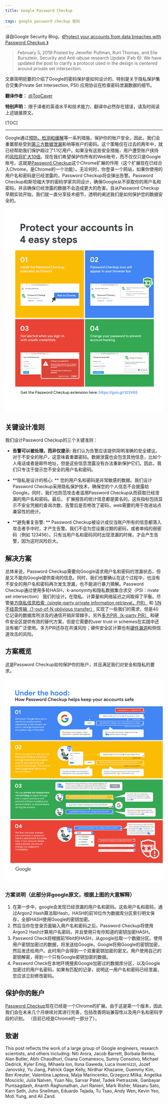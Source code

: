 ```yaml
---
title: Google Password Checkup 

tags: google password checkup 密码
--- 
```


译自Google Security Blog，[《Protect your accounts from data breaches with Password Checkup 》](https://security.googleblog.com/2019/02/protect-your-accounts-from-data.html)  

> February 5, 2019
> Posted by Jennifer Pullman, Kurt Thomas, and Elie Bursztein, Security and Anti-abuse research
> Update (Feb 6): We have updated the post to clarify a protocol used in the design is centered around private set intersection.

文章简明扼要的介绍了Google的密码保护是如何设计的，特别是关于隐私保护集合交集(Private Set Intersection, PSI) 应用协议在检查密码泄漏数据的细节。

**翻译作者：**
[@TopCaver](https://github.com/TopCaver)

**特别声明：**
限于译者的英语水平和技术能力，翻译中必然存在错误，请及时阅读上述链接原文。

<!--more-->

[TOC]

-----
Google通过[预防、检测和缓解](https://www.usenix.org/node/208154)等一系列措施，保护你的账户安全。因此，我们会重置那些受到[第三方数据泄漏](https://security.googleblog.com/2014/09/cleaning-up-after-password-dumps.html)影响等账户的密码。这个策略仅在过去的两年中，就已经帮助我们保护超过了1.1亿用户。如果没有这些安全措施，用户遭受账户挟持的[风险将扩大10倍](https://security.googleblog.com/2017/11/new-research-understanding-root-cause.html)。现在我们希望保护你所有的Web账号，而不仅仅只是Google账号。这就是[Password Checkup](https://chrome.google.com/webstore/detail/password-checkup/pncabnpcffmalkkjpajodfhijclecjno)这个Chrome扩展的作用（这个扩展现在已经合入Chrome，是Chrome的一个功能）。无论何时，你登录一个网站，如果你使用的用户名和密码是已经泄露的，Password Checkup将会弹出告警。Password Checkup和斯坦福大学的密码学家共同设计，确保Google从不获取你的用户名和密码，并且确保已经泄露的数据不会造成更大的危害。自从Password Checkup早期实验开始，我们就一直分享技术细节，透明的阐述我们是如何保护您的数据安全的。

![Image](/illustration/password-checkup-extension-how-to.png)

## 关键设计准则
我们设计Password Checkup的三个关键准则：

-  **告警可以被处理，而非仅提示:**  我们认为告警应该提供简明准确的安全建议。对于不安全的账户，这意味着重置密码。数据泄露也会包含其他信息，比如个人电话或者是邮件地址，但是这些信息泄露没有办法重新保护它们。因此，我们只专注于提示您不安全的用户名和密码。


-  **隐私是设计的核心: ** 您的用户名和密码是非常敏感的数据。我们设计Password Checkup采用隐私保护技术，确保您的个人信息不会披露给Google。同时，我们也防范攻击者滥用Password Checkup从而获取已经泄漏的用户名和密码。最后， 扩展报告的统计信息都是匿名的。这些指标包括显示不安全凭据的查询次数，告警后是否修改了密码，web需要的用于改进站点兼容性的统计。

-  **避免重复告警: ** Password Checkup被设计成仅当账户所有的信息都落入攻击者手中时，才产生告警。我们不会为您设置过期的密码，或者单纯的弱密码（例如 123456）。只有当用户名和密码同时出现泄漏的时候，才会产生告警，因为这时风险巨大。


## 解决方案
总体来说，Password Checkup需要向Google请求用户名和密码的泄漏状态，但是又不能向Google提供查询的信息。同时，我们也要确认在这个过程中，也没有不安全的用户名和密码再次发生泄漏，也不能进行暴力猜解。Password Checkup通过使用多轮HASH，k-anonymity和隐私数据集合求交（PSI：rivate set intersection）
我们的设计，在隐私、计算量和网络延迟之间取得了平衡。尽管[单方隐私信息检索（single-party private information retrieval，PIR）](https://crypto.stanford.edu/~dabo/courses/cs355_fall07/pir.pdf) 和 [1/N不经意传输（1-out-of-N oblivious transfer）](https://en.wikipedia.org/wiki/Oblivious_transfer) 实现了一些我们的需求，但是40亿记录的数据库所涉及的通信开销非常棘手。另外[多方PIR（k-party PIR）](https://crypto.stanford.edu/~dabo/courses/cs355_fall07/pir.pdf) 和硬件安全区提供有效的替代方案，但是它需要的user trust in schemes在实践中还没有被广泛使用。多方PIR还存在共谋风险；硬件安全区计算也有[硬件漏洞](https://www.usenix.org/system/files/conference/usenixsecurity18/sec18-van_bulck.pdf)和侧信道攻击的风险。

## 方案概览
这是Password Checkup如何保护你的账户，并且满足我们对安全和隐私的要求。

![Image](/illustration/password_checkup_revised.png)

### 方案说明（此部分非google原文，根据上图的大意解释）

1. 在第一步中，google会发现已经泄漏的用户名和密码。这些用户名和密码，通过Argon2 Hash算法取Hash，HASH的前16位作为数据库分区索引明文保存，全部HASH使用Google的密钥加密。
2. 然后当你在登录页面输入用户名和密码之后，Password Checkup将使用Argon2 Hash计算用户名密码，并且使用只有你知道的密钥加密HASH。
3. Password Check将根据前16bit的HASH，从google拉取一个数据分区。使用用户密钥加密过的数据，将发送给Google。Google将用Google的密钥加密，然后发还给用户。此时用户会得到一个双重密钥加密的密文。用户使用自己的密钥解密，得到一个只有Google密钥加密的数据。
4. Password Check在本地环境搜索Google加密过的数据库分区，以及Google加密过的用户名密码，如果有匹配的记录，说明这一用户名和密码已经泄漏，您应该立刻修改密码。

## 保护你的账户
[Password Checkup](https://chrome.google.com/webstore/detail/password-checkup/pncabnpcffmalkkjpajodfhijclecjno)现在已经是一个Chrome的扩展。由于这是第一个版本，因此我们会在未来几个月继续对其进行完善，包括改善网站兼容性以及用户名和密码字段的识别。
（目前已经是Chrome的一部分了）。


## 致谢
This post reflects the work of a large group of Google engineers, research scientists, and others including: Niti Arora, Jacob Barrett, Borbala Benko, Alan Butler, Abhi Chaudhuri, Oxana Comanescu, Sunny Consolvo, Michael Dedrick, Kyler Emig, Mihaela Ion, Ilona Gaweda, Luca Invernizzi, Jozef Janovský, Yu Jiang, Patrick Gage Kelly, Nirdhar Khazanie, Guemmy Kim, Ben Kreuter, Valentina Lapteva, Maija Marincenko, Grzegorz Milka, Angelika Moscicki, Julia Nalven, Yuan Niu, Sarvar Patel, Tadek Pietraszek, Ganbayar Puntsagdash, Ananth Raghunathan, Juri Ranieri, Mark Risher, Masaru Sato, Karn Seth, Juho Snellman, Eduardo Tejada, Tu Tsao, Andy Wen, Kevin Yeo, Moti Yung, and Ali Zand.
